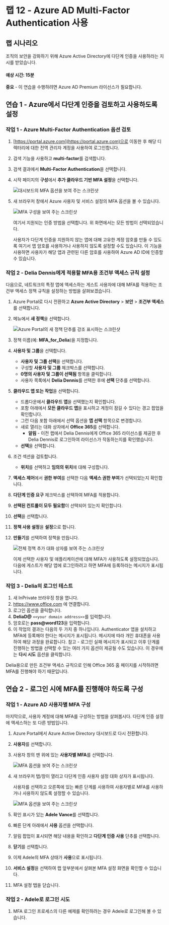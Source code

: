 ﻿---
lab:
    title: '12 - Azure AD Multi-Factor Authentication 사용'
    learning path: '02'
    module: '모듈 01 - Azure Multi-Factor Authentication 계획 및 구현'
---

# 랩 12 - Azure AD Multi-Factor Authentication 사용

## 랩 시나리오

조직의 보안을 강화하기 위해 Azure Active Directory에 다단계 인증을 사용하라는 지시를 받았습니다.

#### 예상 시간: 15분

**중요** - 이 연습을 수행하려면 Azure AD Premium 라이선스가 필요합니다.

## 연습 1 - Azure에서 다단계 인증을 검토하고 사용하도록 설정

### 작업 1 - Azure Multi-Factor Authentication 옵션 검토

1. [https://portal.azure.com](https://portal.azure.com)으로 이동한 후 해당 디렉터리에 대한 전역 관리자 계정을 사용하여 로그인합니다.

2. 검색 기능을 사용하고 **multi-factor**를 검색합니다.

3. 검색 결과에서 **Multi-Factor Authentication**을 선택합니다.

4. 시작 페이지의 **구성**에서 **추가 클라우드 기반 MFA 설정**을 선택합니다.

    ![대시보드의 MFA 옵션을 보여 주는 스크린샷](./media/lp2-mod1-set-additional-mfa-settings.png)

5. 새 브라우저 창에서 Azure 사용자 및 서비스 설정의 MFA 옵션을 볼 수 있습니다.

    ![MFA 구성을 보여 주는 스크린샷](./media/lp2-mod1-mfa-settings.png)

    여기서 지원되는 인증 방법을 선택합니다. 위 화면에서는 모든 방법이 선택되었습니다.

    사용자가 다단계 인증을 지원하지 않는 앱에 대해 고유한 계정 암호를 만들 수 있도록 여기서 앱 암호를 사용하거나 사용하지 않도록 설정할 수도 있습니다. 이 기능을 사용하면 사용자가 해당 앱과 관련된 다른 암호를 사용하여 Azure AD ID에 인증할 수 있습니다.

### 작업 2 - Delia Dennis에게 적용할 MFA용 조건부 액세스 규칙 설정

다음으로, 네트워크의 특정 앱에 액세스하는 게스트 사용자에 대해 MFA를 적용하는 조건부 액세스 정책 규칙을 설정하는 방법을 살펴보겠습니다.

1. Azure Portal로 다시 전환하고 **Azure Active Directory** > **보안** > **조건부 액세스**를 선택합니다.

2. 메뉴에서 **새 정책**을 선택합니다.

    ![Azure Portal의 새 정책 단추를 강조 표시하는 스크린샷](./media/lp2-mod1-azure-ad-conditional-access-policy.png)

3. 정책 이름(예: **MFA_for_Delia**)을 지정합니다.

4. **사용자 및 그룹**을 선택합니다.

    - **사용자 및 그룹 선택**을 선택합니다.  
    - 구성할 **사용자 및 그룹** 체크박스를 선택합니다.
    - **0명의 사용자 및 그룹이 선택됨** 항목을 클릭합니다.
    - 사용자 목록에서 **Delia Dennis**를 선택한 후에 **선택** 단추를 선택합니다.

5. **클라우드 앱 또는 작업**을 선택합니다.

    - 드롭다운에서 **클라우드 앱**을 선택했는지 확인합니다.
    - 포함 아래에서 **모든 클라우드 앱**을 표시하고 계정이 잠길 수 있다는 경고 팝업을 확인합니다. 
    - 그런 다음 포함 아래에서 선택 옵션을 **앱 선택** 항목으로 변경합니다.
    - 새로 열리는 대화 상자에서 **Office 365**를 선택합니다.
        - **알림** - 이전 랩에서 Delia Dennis에게 Office 365 라이선스를 제공한 후 Delia Dennis로 로그인하여 라이선스가 작동하는지를 확인했습니다.
    - **선택**을 선택합니다.

6. 조건 섹션을 검토합니다.

    - **위치**를 선택하고 **임의의 위치**에 대해 구성합니다.

7. **액세스 제어**에서 **권한 부여**를 선택한 다음 **액세스 권한 부여**가 선택되었는지 확인합니다.

8. **다단계 인증 요구** 체크박스를 선택하여 MFA를 적용합니다.

9. **선택된 컨트롤이 모두 필요함**이 선택되어 있는지 확인합니다.

10. **선택**을 선택합니다.

11. **정책 사용 설정**을 **설정**으로 합니다.

12. **만들기**를 선택하여 정책을 만듭니다.

    ![전체 정책 추가 대화 상자를 보여 주는 스크린샷](./media/lp2-mod1-conditional-access-new-policy-complete.png)

    이제 선택한 사용자 및 애플리케이션에 대해 MFA가 사용하도록 설정되었습니다. 다음에 게스트가 해당 앱에 로그인하려고 하면 MFA에 등록하라는 메시지가 표시됩니다.

### 작업 3 - Delia의 로그인 테스트

1. 새 InPrivate 브라우징 창을 엽니다.
2. https://www.office.com 에 연결합니다.
3. 로그인 옵션을 클릭합니다.
4. **DeliaD@** `<<your domain address>>`를 입력합니다.
5. 암호로는 **pass@word123**을 입력합니다.
6. 이 작업의 결과는 다음의 두 가지 중 하나입니다.  Authenticator 앱을 설치하고 MFA에 등록해야 한다는 메시지가 표시됩니다.  메시지에 따라 개인 휴대폰을 사용하여 해당 과정을 완료합니다.  참고 - 로그인 실패 메시지가 표시되고 이후 단계를 진행하는 방법을 선택할 수 있는 여러 가지 옵션이 제공될 수도 있습니다.  이 경우에는 **다시 시도** 옵션을 클릭합니다.

Delia용으로 만든 조건부 액세스 규칙으로 인해 Office 365 홈 페이지를 시작하려면 MFA를 진행해야 하기 때문입니다.

## 연습 2 - 로그인 시에 MFA를 진행해야 하도록 구성

### 작업 1 - Azure AD 사용자별 MFA 구성

마지막으로, 사용자 계정에 대해 MFA를 구성하는 방법을 살펴봅시다. 다단계 인증 설정에 액세스하는 또 다른 방법입니다.

1. Azure Portal에서 Azure Active Directory 대시보드로 다시 전환합니다.

2. **사용자**를 선택합니다.

3. 사용자 창의 맨 위에 있는 **사용자별 MFA**를 선택합니다.

    ![MFA 옵션을 보여 주는 스크린샷](./media/lp2-mod1-users-mfa.png)

4. 새 브라우저 탭/창이 열리고 다단계 인증 사용자 설정 대화 상자가 표시됩니다.

    사용자를 선택하고 오른쪽에 있는 빠른 단계를 사용하여 사용자별로 MFA를 사용하거나 사용하지 않도록 설정할 수 있습니다.

    ![MFA 옵션을 보여 주는 스크린샷](./media/lp2-mod1-mfa-service-settings-and-users.png)

5. 확인 표시가 있는 **Adele Vance**를 선택합니다.
6. 빠른 단계 아래에서 **사용** 옵션을 선택합니다.
7. 알림 팝업이 표시되면 해당 내용을 확인하고 **다단계 인증 사용** 단추를 선택합니다.
8. **닫기**를 선택합니다.
9. 이제 Adele의 MFA 상태가 **사용**으로 표시됩니다.
10. **서비스 설정**을 선택하여 랩 앞부분에서 살펴본 MFA 설정 화면을 확인할 수 있습니다.
11. MFA 설정 탭을 닫습니다.

### 작업 2 - Adele로 로그인 시도

1. MFA 로그인 프로세스의 다른 예제를 확인하려는 경우 Adele로 로그인해 볼 수 있습니다.

